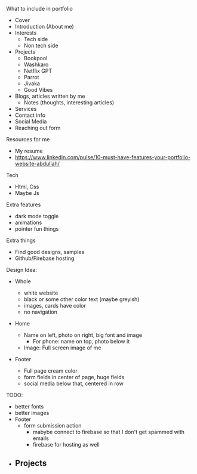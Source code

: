 What to include in portfolio

- Cover
- Introduction (About me)
- Interests
    - Tech side
    - Non tech side
- Projects
    - Bookpool
    - Washkaro
    - Netflix GPT
    - Parrot
    - Jivaka
    - Good Vibes
- Blogs, articles written by me
    - Notes (thoughts, interesting articles)
- Services
- Contact info
- Social Media
- Reaching out form

Resources for me

- My resume
- https://www.linkedin.com/pulse/10-must-have-features-your-portfolio-website-abdullah/

Tech

- Html, Css
- Maybe Js

Extra features

- dark mode toggle
- animations
- pointer fun things

Extra things

- Find good designs, samples
- Github/Firebase hosting

Design Idea:

- Whole
    - white website
    - black or some other color text (maybe greyish)
    - images, cards have color
    - no navigation

- Home
    - Name on left, photo on right, big font and image
        - For phone: name on top, photo below it
    - Image: Full screen image of me

- Footer
    - Full page cream color
    - form fields in center of page, huge fields
    - social media below that, centered in row


TODO:
- better fonts
- better images
- Footer
    - form submission action
        - mabybe connect to firebase so that I don't get spammed with emails
        - firebase for hosting as well
- Projects
    - 